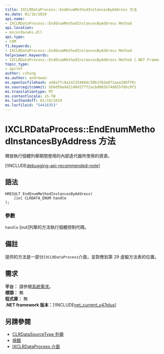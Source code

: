 ```yaml
---
title: IXCLRDataProcess::EndEnumMethodInstancesByAddress 方法
ms.date: 01/16/2019
api.name:
- IXCLRDataProcess::EndEnumMethodInstancesByAddress Method
api.location:
- mscordacwks.dll
api.type:
- COM
f1.keywords:
- IXCLRDataProcess::EndEnumMethodInstancesByAddress Method
helpviewer.keywords:
- IXCLRDataProcess::EndEnumMethodInstancesByAddress Method [.NET Framework debugging]
topic_type:
- apiref
author: cshung
ms.author: andrewau
ms.openlocfilehash: a48a7fc9a141354666c50b1f6da8f1aaa180ff6c
ms.sourcegitcommit: b56d59ad42140d277f2acbd003b74d655fdbc9f1
ms.translationtype: MT
ms.contentlocale: zh-TW
ms.lasthandoff: 01/19/2019
ms.locfileid: "54416353"
---
```

# <a name="ixclrdataprocessendenummethodinstancesbyaddress-method"></a>IXCLRDataProcess::EndEnumMethodInstancesByAddress 方法

釋放執行個體列舉期間使用的內部迭代器所使用的資源。

[!INCLUDE[debugging-api-recommended-note](../../../../includes/debugging-api-recommended-note.md)]

## <a name="syntax"></a>語法

```
HRESULT EndEnumMethodInstancesByAddress(
    [in] CLRDATA_ENUM handle
);
```

### <a name="parameters"></a>參數

`handle` [out]列舉的方法執行個體控制代碼。

## <a name="remarks"></a>備註

提供的方法是一部分`IXCLRDataProcess`介面，並對應到第 29 虛擬方法表的位置。

## <a name="requirements"></a>需求

**平台：** 請參閱[系統需求](../../../../docs/framework/get-started/system-requirements.md)。  
**標頭：** 無  
**程式庫：** 無  
**.NET framework 版本：**[!INCLUDE[net_current_v47plus](../../../../includes/net-current-v47plus.md)]  

## <a name="see-also"></a>另請參閱

- [CLRDataSourceType 列舉](../../../../docs/framework/unmanaged-api/debugging/clrdatasourcetype-enumeration.md)
- [偵錯](../../../../docs/framework/unmanaged-api/debugging/index.md)
- [IXCLRDataProcess 介面](../../../../docs/framework/unmanaged-api/debugging/ixclrdataprocess-interface.md)
